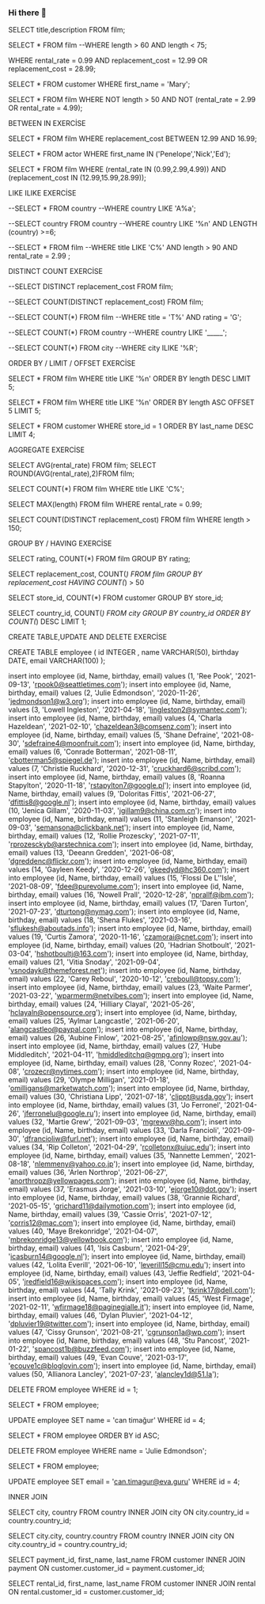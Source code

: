 ### Hi there 👋

<!--
**cantimagur/cantimagur** is a ✨ _special_ ✨ repository because its `README.md` (this file) appears on your GitHub profile.

Here are some ideas to get you started:

- 🔭 I’m currently working on ...
- 🌱 I’m currently learning ...
- 👯 I’m looking to collaborate on ...
- 🤔 I’m looking for help with ...
- 💬 Ask me about ...
- 📫 How to reach me: ...
- 😄 Pronouns: ...
- ⚡ Fun fact: ...
-->


SELECT title,description FROM film;

SELECT * FROM film
--WHERE length > 60 AND length < 75;

WHERE rental_rate = 0.99 AND replacement_cost = 12.99 OR replacement_cost = 28.99;

SELECT * FROM customer
WHERE first_name = 'Mary';

SELECT * FROM film
WHERE NOT length > 50 AND NOT (rental_rate = 2.99 OR rental_rate = 4.99);





BETWEEN IN EXERCİSE

SELECT * FROM film
WHERE replacement_cost BETWEEN 12.99 AND 16.99;

SELECT * FROM actor
WHERE first_name IN ('Penelope','Nick','Ed');

SELECT * FROM film
WHERE (rental_rate IN (0.99,2.99,4.99)) AND (replacement_cost IN (12.99,15.99,28.99));


LIKE ILIKE EXERCİSE

--SELECT * FROM country
--WHERE country LIKE 'A%a';

--SELECT country FROM country
--WHERE country LIKE '%n' AND LENGTH (country) >=6;


--SELECT * FROM film
--WHERE title LIKE 'C%' AND length > 90 AND rental_rate = 2.99 ;


DISTINCT COUNT EXERCİSE


--SELECT DISTINCT replacement_cost FROM film;

--SELECT COUNT(DISTINCT replacement_cost) FROM film;

--SELECT COUNT(*) FROM film
--WHERE title = 'T%' AND rating = 'G';

--SELECT COUNT(*) FROM country
--WHERE country LIKE '_____';

--SELECT COUNT(*) FROM city
--WHERE city ILIKE '%R';


ORDER BY / LIMIT / OFFSET EXERCİSE

SELECT * FROM film
WHERE title LIKE '%n'
ORDER BY length DESC
LIMIT 5;


SELECT * FROM film
WHERE title LIKE '%n'
ORDER BY length ASC
OFFSET 5
LIMIT 5;

SELECT * FROM customer
WHERE store_id = 1
ORDER BY last_name DESC 
LIMIT 4;


AGGREGATE EXERCİSE

SELECT AVG(rental_rate) FROM film;
SELECT ROUND(AVG(rental_rate),2)FROM film;

SELECT COUNT(*) FROM film
WHERE title LIKE 'C%';

SELECT MAX(length) FROM film
WHERE rental_rate = 0.99;

SELECT COUNT(DISTINCT replacement_cost) FROM film
WHERE length > 150;

GROUP BY / HAVING EXERCİSE

SELECT rating, COUNT(*) FROM film
GROUP BY rating;


SELECT replacement_cost, COUNT(*) FROM film
GROUP BY replacement_cost
HAVING COUNT(*) > 50 


SELECT store_id, COUNT(*) FROM customer
GROUP BY store_id;

SELECT country_id, COUNT(*) FROM city
GROUP BY country_id
ORDER BY COUNT(*) DESC
LIMIT 1;


CREATE TABLE,UPDATE AND DELETE EXERCİSE

CREATE TABLE employee (
	id INTEGER ,
	name VARCHAR(50),
	birthday DATE,
	email VARCHAR(100)
);


insert into employee (id, Name, birthday, email) values (1, 'Ree Pook', '2021-09-13', 'rpook0@seattletimes.com');
insert into employee (id, Name, birthday, email) values (2, 'Julie Edmondson', '2020-11-26', 'jedmondson1@w3.org');
insert into employee (id, Name, birthday, email) values (3, 'Lowell Ingleston', '2021-04-18', 'lingleston2@symantec.com');
insert into employee (id, Name, birthday, email) values (4, 'Charla Hazeldean', '2021-02-10', 'chazeldean3@comsenz.com');
insert into employee (id, Name, birthday, email) values (5, 'Shane Defraine', '2021-08-30', 'sdefraine4@moonfruit.com');
insert into employee (id, Name, birthday, email) values (6, 'Conrade Botterman', '2021-08-11', 'cbotterman5@spiegel.de');
insert into employee (id, Name, birthday, email) values (7, 'Christie Ruckhard', '2020-12-31', 'cruckhard6@scribd.com');
insert into employee (id, Name, birthday, email) values (8, 'Roanna Stapylton', '2020-11-18', 'rstapylton7@google.pl');
insert into employee (id, Name, birthday, email) values (9, 'Doloritas Fittis', '2021-06-27', 'dfittis8@google.nl');
insert into employee (id, Name, birthday, email) values (10, 'Jenica Gillam', '2020-11-03', 'jgillam9@china.com.cn');
insert into employee (id, Name, birthday, email) values (11, 'Stanleigh Emanson', '2021-09-03', 'semansona@clickbank.net');
insert into employee (id, Name, birthday, email) values (12, 'Rollie Prozescky', '2021-07-11', 'rprozesckyb@arstechnica.com');
insert into employee (id, Name, birthday, email) values (13, 'Deeann Gredden', '2021-06-08', 'dgreddenc@flickr.com');
insert into employee (id, Name, birthday, email) values (14, 'Gayleen Keedy', '2020-12-26', 'gkeedyd@hc360.com');
insert into employee (id, Name, birthday, email) values (15, 'Flossi De L''Isle', '2021-08-09', 'fdee@purevolume.com');
insert into employee (id, Name, birthday, email) values (16, 'Nowell Prall', '2020-12-28', 'nprallf@ibm.com');
insert into employee (id, Name, birthday, email) values (17, 'Daren Turton', '2021-07-23', 'dturtong@nymag.com');
insert into employee (id, Name, birthday, email) values (18, 'Shena Flukes', '2021-03-16', 'sflukesh@aboutads.info');
insert into employee (id, Name, birthday, email) values (19, 'Curtis Zamora', '2020-11-16', 'czamorai@cnet.com');
insert into employee (id, Name, birthday, email) values (20, 'Hadrian Shotboult', '2021-03-04', 'hshotboultj@163.com');
insert into employee (id, Name, birthday, email) values (21, 'Vitia Snoday', '2021-09-04', 'vsnodayk@themeforest.net');
insert into employee (id, Name, birthday, email) values (22, 'Carey Reboul', '2020-10-12', 'creboull@topsy.com');
insert into employee (id, Name, birthday, email) values (23, 'Waite Parmer', '2021-03-22', 'wparmerm@netvibes.com');
insert into employee (id, Name, birthday, email) values (24, 'Hilliary Clayal', '2021-05-26', 'hclayaln@opensource.org');
insert into employee (id, Name, birthday, email) values (25, 'Aylmar Langcastle', '2021-06-20', 'alangcastleo@paypal.com');
insert into employee (id, Name, birthday, email) values (26, 'Aubine Finlow', '2021-08-25', 'afinlowp@nsw.gov.au');
insert into employee (id, Name, birthday, email) values (27, 'Hube Middleditch', '2021-04-11', 'hmiddleditchq@gmpg.org');
insert into employee (id, Name, birthday, email) values (28, 'Conny Rozec', '2021-04-08', 'crozecr@nytimes.com');
insert into employee (id, Name, birthday, email) values (29, 'Olympe Milligan', '2021-01-18', 'omilligans@marketwatch.com');
insert into employee (id, Name, birthday, email) values (30, 'Christiana Lipp', '2021-07-18', 'clippt@usda.gov');
insert into employee (id, Name, birthday, email) values (31, 'Jo Ferronel', '2021-04-26', 'jferronelu@google.ru');
insert into employee (id, Name, birthday, email) values (32, 'Martie Grew', '2021-09-03', 'mgrewv@hp.com');
insert into employee (id, Name, birthday, email) values (33, 'Darla Francioli', '2021-09-30', 'dfrancioliw@furl.net');
insert into employee (id, Name, birthday, email) values (34, 'Rip Colleton', '2021-04-29', 'rcolletonx@uiuc.edu');
insert into employee (id, Name, birthday, email) values (35, 'Nannette Lemmen', '2021-08-18', 'nlemmeny@yahoo.co.jp');
insert into employee (id, Name, birthday, email) values (36, 'Arlen Northrop', '2021-06-27', 'anorthropz@yellowpages.com');
insert into employee (id, Name, birthday, email) values (37, 'Erasmus Jorge', '2021-03-10', 'ejorge10@dot.gov');
insert into employee (id, Name, birthday, email) values (38, 'Grannie Richard', '2021-05-15', 'grichard11@dailymotion.com');
insert into employee (id, Name, birthday, email) values (39, 'Cassie Orris', '2021-07-12', 'corris12@mac.com');
insert into employee (id, Name, birthday, email) values (40, 'Maye Brekonridge', '2021-04-07', 'mbrekonridge13@yellowbook.com');
insert into employee (id, Name, birthday, email) values (41, 'Isis Casburn', '2021-04-29', 'icasburn14@google.nl');
insert into employee (id, Name, birthday, email) values (42, 'Lolita Everill', '2021-06-10', 'leverill15@cmu.edu');
insert into employee (id, Name, birthday, email) values (43, 'Jeffie Redfield', '2021-04-05', 'jredfield16@wikispaces.com');
insert into employee (id, Name, birthday, email) values (44, 'Tally Krink', '2021-09-23', 'tkrink17@dell.com');
insert into employee (id, Name, birthday, email) values (45, 'West Firmage', '2021-02-11', 'wfirmage18@paginegialle.it');
insert into employee (id, Name, birthday, email) values (46, 'Dylan Pluvier', '2021-04-12', 'dpluvier19@twitter.com');
insert into employee (id, Name, birthday, email) values (47, 'Cissy Grunson', '2021-08-21', 'cgrunson1a@wp.com');
insert into employee (id, Name, birthday, email) values (48, 'Stu Pancost', '2021-01-22', 'spancost1b@buzzfeed.com');
insert into employee (id, Name, birthday, email) values (49, 'Evan Couve', '2021-03-17', 'ecouve1c@bloglovin.com');
insert into employee (id, Name, birthday, email) values (50, 'Allianora Lancley', '2021-07-23', 'alancley1d@51.la');


DELETE FROM employee
WHERE id = 1;

SELECT * FROM employee;

UPDATE employee
SET name = 'can timağur'
WHERE id = 4;

SELECT * FROM employee
ORDER BY id ASC;

DELETE FROM employee
WHERE name = 'Julie Edmondson';

SELECT * FROM employee;

UPDATE employee
SET email = 'can.timagur@eva.guru'
WHERE id = 4;



INNER JOIN

SELECT city, country FROM country
INNER JOIN city ON city.country_id = country.country_id;


SELECT city.city, country.country FROM country
INNER JOIN city ON city.country_id = country.country_id;


SELECT payment_id, first_name, last_name FROM customer
INNER JOIN payment ON customer.customer_id = payment.customer_id; 

SELECT rental_id, first_name, last_name FROM customer
INNER JOIN rental ON rental.customer_id = customer.customer_id;
